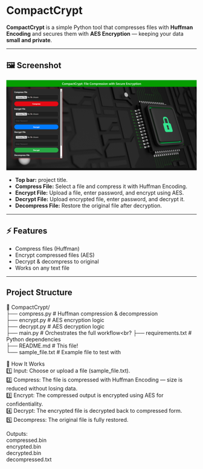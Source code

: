 # CompactCrypt

**CompactCrypt** is a simple Python tool that compresses files with **Huffman Encoding** and secures them with **AES Encryption** — keeping your data **small and private**.

---

## 🖼️ Screenshot

![CompactCrypt GUI](https://github.com/Deeprawat001/CompactCrypt-File-Compression-with-Secure-Encryption/blob/4cf708cf835852c1cea6f8be49ca93b99f9f0d5e/Screenshot%202025-07-27%20150701.png)

-  **Top bar:** project title.
-  **Compress File:** Select a file and compress it with Huffman Encoding.
-  **Encrypt File:** Upload a file, enter password, and encrypt using AES.
-  **Decrypt File:** Upload encrypted file, enter password, and decrypt it.
-  **Decompress File:** Restore the original file after decryption.

---

## ⚡ Features

- Compress files (Huffman)
- Encrypt compressed files (AES)
- Decrypt & decompress to original
- Works on any text file

---

## Project Structure

📁 CompactCrypt/<br>
├── compress.py # Huffman compression & decompression<br>
├── encrypt.py # AES encryption logic<br>
├── decrypt.py # AES decryption logic<br>
├── main.py # Orchestrates the full workflow<br?
├── requirements.txt # Python dependencies<br>
├── README.md # This file!<br>
└── sample_file.txt # Example file to test with<br>

🚀 How It Works<br>
1️⃣ Input: Choose or upload a file (sample_file.txt).<br>
2️⃣ Compress: The file is compressed with Huffman Encoding — size is reduced without losing data.<br>
3️⃣ Encrypt: The compressed output is encrypted using AES for confidentiality.<br>
4️⃣ Decrypt: The encrypted file is decrypted back to compressed form.<br>
5️⃣ Decompress: The original file is fully restored.<br>

Outputs:<br>
compressed.bin<br>
encrypted.bin<br>
decrypted.bin<br>
decompressed.txt<br>



